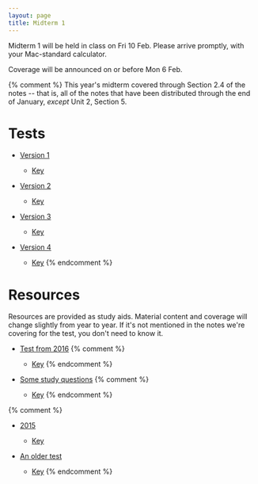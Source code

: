 ```yaml
---
layout: page
title: Midterm 1
---
```


Midterm 1 will be held in class on Fri 10 Feb. Please arrive promptly, with your Mac-standard calculator.

Coverage will be announced on or before Mon 6 Feb.

{% comment %} 
This year's midterm covered through Section 2.4 of the notes -- that is, all of the notes that have been distributed through the end of January, _except_ Unit 2, Section 5.

# Tests

* [Version 1](materials/midterm1.1.test.pdf)
    * [Key](materials/midterm1.1.key.pdf)

* [Version 2](materials/midterm1.2.test.pdf)
    * [Key](materials/midterm1.2.key.pdf)

* [Version 3](materials/midterm1.3.test.pdf)
    * [Key](materials/midterm1.3.key.pdf)

* [Version 4](materials/midterm1.4.test.pdf)
    * [Key](materials/midterm1.4.key.pdf)
{% endcomment %} 

# Resources

Resources are provided as study aids. Material content and coverage will change slightly from year to year. If it's not mentioned in the notes we're covering for the test, you don't need to know it.

* [Test from 2016](materials/2016/midterm1.1.test.pdf)
{% comment %} 
    * [Key](materials/2016/midterm1.1.key.pdf)
{% endcomment %} 

* [Some study questions](http://lalashan.mcmaster.ca/3SS/2014/midterm1sq.test.pdf)
{% comment %} 
  * [Key](http://lalashan.mcmaster.ca/3SS/2014/midterm1sq.key.pdf)
{% endcomment %} 

{% comment %} 
* [2015](http://lalashan.mcmaster.ca/3SS/midterm1.1.test.pdf)
  * [Key](http://lalashan.mcmaster.ca/3SS/midterm1.1.key.pdf)

* [An older test](http://lalashan.mcmaster.ca/3SS/2015/midterm13.test.pdf)
  * [Key](http://lalashan.mcmaster.ca/3SS/2015/midterm13.key.pdf)
{% endcomment %} 
